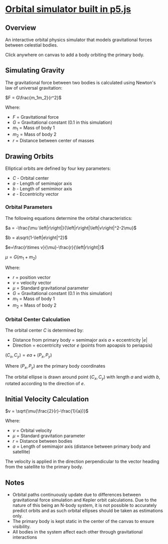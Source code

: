 # [Orbital simulator built in p5.js](https://wlldxn.github.io/Gravity_p5JS/)

## Overview
An interactive orbital physics simulator that models gravitational forces between celestial bodies.

Click anywhere on canvas to add a body orbiting the primary body.


## Simulating Gravity
<p>

The gravitational force between two bodies is calculated using Newton's law of universal gravitation:

$F = G\frac{m_1m_2}{r^2}$

Where:
- $F$ = Gravitational force
- $G$ = Gravitational constant (0.1 in this simulation)
- $m_1$ = Mass of body 1
- $m_2$ = Mass of body 2
- $r$ = Distance between center of masses

</p>


## Drawing Orbits
<p>

Elliptical orbits are defined by four key parameters:
- $C$ - Orbital center
- $a$ - Length of semimajor axis
- $b$ - Length of semiminor axis
- $e$ - Eccentricity vector

### Orbital Parameters
The following equations determine the orbital characteristics:

$a  = -\frac{\mu \left|r\right|}{\left|r\right|\left|v\right|^2-2\mu}$

$b = a\sqrt{1-\left|e\right|^2}$

$e=\frac{r\times v}{\mu}-\frac{r}{\left|r\right|}$

$\mu = G(m_1+m_2)$

Where:
- $r$ = position vector
- $v$ = velocity vector
- $\mu$ = Standard gravitational parameter
- $G$ = Gravitational constant (0.1 in this simulation)
- $m_1$ = Mass of body 1
- $m_2$ = Mass of body 2

### Orbital Center Calculation
The orbital center $C$ is determined by:
- Distance from primary body = semimajor axis $a$ × eccentricity $\left|e\right|$
- Direction = eccentricity vector $e$ (points from apoapsis to periapsis)

$(C_x,C_y) = ea + (P_x,P_y)$

Where $(P_x,P_y)$ are the primary body coordinates

The orbital ellipse is drawn around point $(C_x,C_y)$ with length $a$ and width $b$, rotated according to the direction of $e$.

</p>



## Initial Velocity Calculation
<p>

$v = \sqrt{\mu(\frac{2}{r}-\frac{1}{a})}$

Where:
- $v$ = Orbital velocity
- $\mu$ = Standard gravitation parameter
- $r$ = Distance between bodies 
- $a$ = Length of semimajor axis (distance between primary body and satellite)

The velocity is applied in the direction perpendicular to the vector heading from the satellite to the primary body.


</p>



## Notes
<p>

- Orbital paths continuously update due to differences between gravitational force simulation and Kepler orbit calculations. Due to the nature of this being an N-body system, it is not possible to accurately predict orbits and as such orbital ellipses should be taken as estimations only.
- The primary body is kept static in the center of the canvas to ensure visibility.
- All bodies in the system affect each other through gravitational interactions

</p>

